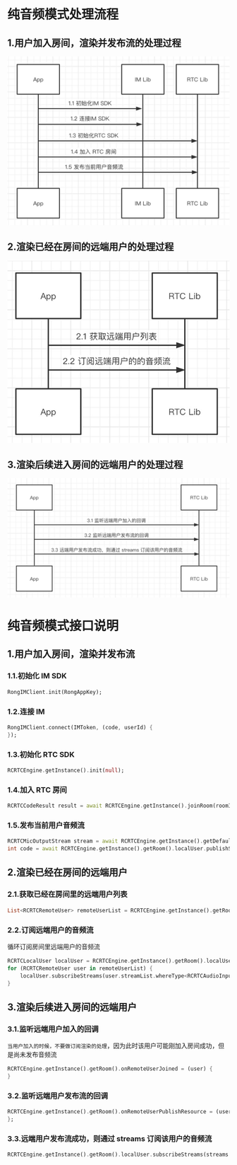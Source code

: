 # 纯音频模式处理流程

## 1.用户加入房间，渲染并发布流的处理过程

![](../images/app_audio_rtc1.jpg)

## 2.渲染已经在房间的远端用户的处理过程

![](../images/app_audio_rtc2.jpg)

## 3.渲染后续进入房间的远端用户的处理过程

![](../images/app_audio_rtc3.jpg)

# 纯音频模式接口说明

## 1.用户加入房间，渲染并发布流

### 1.1.初始化 IM SDK

```dart
RongIMClient.init(RongAppKey);
```

### 1.2.连接 IM

```dart
RongIMClient.connect(IMToken, (code, userId) {
});
```

### 1.3.初始化 RTC SDK

```dart
RCRTCEngine.getInstance().init(null);
```

### 1.4.加入 RTC 房间

```dart
RCRTCCodeResult result = await RCRTCEngine.getInstance().joinRoom(roomId, roomConfig);
```

### 1.5.发布当前用户音频流

```dart
RCRTCMicOutputStream stream = await RCRTCEngine.getInstance().getDefaultAudioStream();
int code = await RCRTCEngine.getInstance().getRoom().localUser.publishStream(stream);
```



## 2.渲染已经在房间的远端用户

### 2.1.获取已经在房间里的远端用户列表

```dart
List<RCRTCRemoteUser> remoteUserList = RCRTCEngine.getInstance().getRoom().remoteUserList;
```

### 2.2.订阅远端用户的音频流
循环订阅房间里远端用户的音频流

```dart
RCRTCLocalUser localUser = RCRTCEngine.getInstance().getRoom().localUser;
for (RCRTCRemoteUser user in remoteUserList) {
	localUser.subscribeStreams(user.streamList.whereType<RCRTCAudioInputStream>().toList());
}
```

## 3.渲染后续进入房间的远端用户

### 3.1.监听远端用户加入的回调

`当用户加入的时候，不要做订阅渲染的处理`，因为此时该用户可能刚加入房间成功，但是尚未发布音频流

```dart
RCRTCEngine.getInstance().getRoom().onRemoteUserJoined = (user) {
}
```

### 3.2.监听远端用户发布流的回调


```dart
RCRTCEngine.getInstance().getRoom().onRemoteUserPublishResource = (user, streams) {
};
```

### 3.3.远端用户发布流成功，则通过 streams 订阅该用户的音频流

```dart
RCRTCEngine.getInstance().getRoom().localUser.subscribeStreams(streams.whereType<RCRTCAudioInputStream>().toList());
```